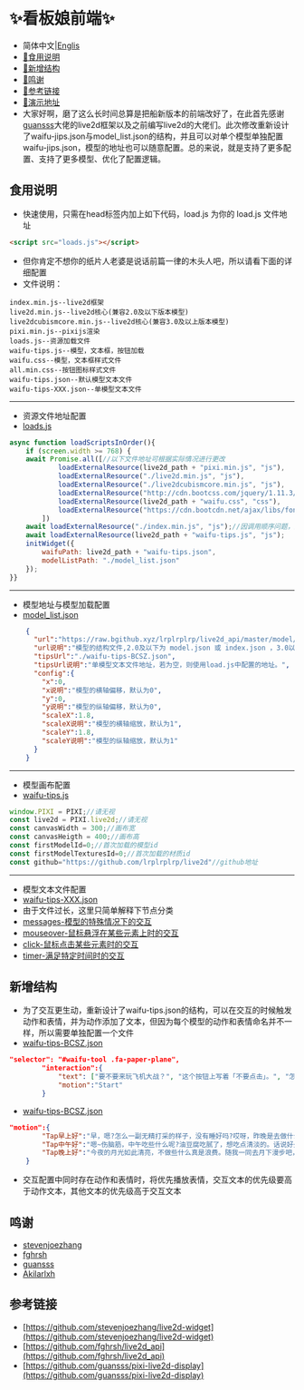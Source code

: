 #   :sparkles:看板娘前端:sparkles:
-   简体中文|[Englis](./README.md)
-   [:link:食用说明](#食用说明)
-   [:link:新增结构](#新增结构)
-   [:link:鸣谢](#鸣谢)
-   [:link:参考链接](#参考链接)
-   [:link:演示地址](https://lrplrplrp.github.io/live2dDemo.html)
-   大家好啊，磨了这么长时间总算是把船新版本的前端改好了，在此首先感谢[guansss]("https://github.com/guansss/pixi-live2d-display")大佬的live2d框架以及之前编写live2d的大佬们。此次修改重新设计了waifu-jips.json与model_list.json的结构，并且可以对单个模型单独配置waifu-jips.json，模型的地址也可以随意配置。总的来说，就是支持了更多配置、支持了更多模型、优化了配置逻辑。
##  食用说明
-   快速使用，只需在head标签内加上如下代码，load.js 为你的 load.js 文件地址
```html
<script src="loads.js"></script>
```
-   但你肯定不想你的纸片人老婆是说话前篇一律的木头人吧，所以请看下面的详细配置
-   文件说明：
```
index.min.js--live2d框架
live2d.min.js--live2d核心(兼容2.0及以下版本模型)
live2dcubismcore.min.js--live2d核心(兼容3.0及以上版本模型)
pixi.min.js--pixijs渲染
loads.js--资源加载文件
waifu-tips.js--模型，文本框，按钮加载
waifu.css--模型，文本框样式文件
all.min.css--按钮图标样式文件
waifu-tips.json--默认模型文本文件
waifu-tips-XXX.json--单模型文本文件
```
***
-   资源文件地址配置
-   [loads.js](./loads.js#L28)
```javascript
async function loadScriptsInOrder(){
	if (screen.width >= 768) {
	await Promise.all([//以下文件地址可根据实际情况进行更改
			loadExternalResource(live2d_path + "pixi.min.js", "js"),
			loadExternalResource("./live2d.min.js", "js"),
			loadExternalResource("./live2dcubismcore.min.js", "js"),
			loadExternalResource("http://cdn.bootcss.com/jquery/1.11.3/jquery.min.js", "js"),
			loadExternalResource(live2d_path + "waifu.css", "css"),
			loadExternalResource("https://cdn.bootcdn.net/ajax/libs/font-awesome/6.6.0/css/all.min.css", "css")
		])
	await loadExternalResource("./index.min.js", "js");//因调用顺序问题，这两个需要在最后加载
	await loadExternalResource(live2d_path + "waifu-tips.js", "js");
	initWidget({
		waifuPath: live2d_path + "waifu-tips.json",
		modelListPath: "./model_list.json"
	});
}}
```
***
-   模型地址与模型加载配置
-   [model_list.json](./model_list.json#L3)
```json
    {
      "url":"https://raw.bgithub.xyz/lrplrplrp/live2d_api/master/model/genshin/BCSZ1.1/BCSZ1.1.model3.json",
      "url说明":"模型的结构文件,2.0及以下为 model.json 或 index.json ，3.0以上为 model3.json 结尾",
      "tipsUrl":"./waifu-tips-BCSZ.json",
      "tipsUrl说明":"单模型文本文件地址，若为空，则使用load.js中配置的地址。",
      "config":{
        "x":0,
        "x说明":"模型的横轴偏移，默认为0",
        "y":0,
        "y说明":"模型的纵轴偏移，默认为0",
        "scaleX":1.8,
        "scaleX说明":"模型的横轴缩放，默认为1",
        "scaleY":1.8,
        "scaleY说明":"模型的纵轴缩放，默认为1"
      }
    }
```
***
-   模型画布配置
-   [waifu-tips.js](./waifu-tips.js#L1)
```javascript
window.PIXI = PIXI;//请无视
const live2d = PIXI.live2d;//请无视
const canvasWidth = 300;//画布宽
const canvasHeigth = 400;//画布高
const firstModelId=0;//首次加载的模型id
const firstModelTexturesId=0;//首次加载的材质id
const github="https://github.com/lrplrplrp/live2d"//github地址
```
***
-   模型文本文件配置
-   [waifu-tips-XXX.json](./waifu-tips.json#L1)
-   由于文件过长，这里只简单解释下节点分类
-   [messages-模型的特殊情况下的交互](./waifu-tips.json#L2)
-   [mouseover-鼠标悬浮在某些元素上时的交互](./waifu-tips.json#L22)
-   [click-鼠标点击某些元素时的交互](./waifu-tips.json#L313)
-   [timer-满足特定时间时的交互](./waifu-tips.json#L329)
##  新增结构
-   为了交互更生动，重新设计了waifu-tips.json的结构，可以在交互的时候触发动作和表情，并为动作添加了文本，但因为每个模型的动作和表情命名并不一样，所以需要单独配置一个文件
-   [waifu-tips-BCSZ.json](./waifu-tips-BCSZ.json#L23)
```json
"selector": "#waifu-tool .fa-paper-plane",
		"interaction":{
			"text": ["要不要来玩飞机大战？", "这个按钮上写着「不要点击」。", "怎么，你想来和我玩个游戏？", "听说这样可以蹦迪！"],
        	"motion":"Start"
		}
```
-   [waifu-tips-BCSZ.json](./waifu-tips-BCSZ.json#L272)
```json
"motion":{
		"Tap早上好":"早，嗯?怎么一副无精打采的样子，没有睡好吗?哎呀，昨晚是去做什么坏事了么?",
		"Tap中午好":"嗯~伤脑筋，中午吃些什么呢?油豆腐吃腻了，想吃点清淡的。话说好久没见到社奉行家的小姑娘了，我们不如就去吃她做的点心吧。",
		"Tap晚上好":"今夜的月光如此清亮，不做些什么真是浪费。随我一同去月下漫步吧，不许拒绝。"
	}
```
-   交互配置中同时存在动作和表情时，将优先播放表情，交互文本的优先级要高于动作文本，其他文本的优先级高于交互文本
##  鸣谢
-	[stevenjoezhang](https://github.com/stevenjoezhang)
-	[fghrsh](https://github.com/fghrsh)
-	[guansss](https://github.com/guansss)
-	[Akilarlxh](https://github.com/Akilarlxh)
##  参考链接
-	[https://github.com/stevenjoezhang/live2d-widget](https://github.com/stevenjoezhang/live2d-widget)
-	[https://github.com/fghrsh/live2d_api](https://github.com/fghrsh/live2d_api)
-	[https://github.com/guansss/pixi-live2d-display](https://github.com/guansss/pixi-live2d-display)